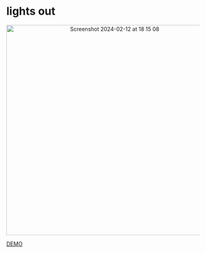 # lights out
<center>
<img width="549" alt="Screenshot 2024-02-12 at 18 15 08" src="https://github.com/vreabernardo/lights-out/assets/45080358/0f0de425-445b-4095-afa3-a1cf89ed31a3">
</center>


[DEMO](https://lights-out-rho-black.vercel.app)

